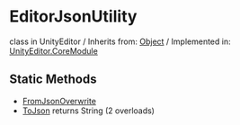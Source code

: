 # EditorJsonUtility
class in UnityEditor
 / Inherits from: <a href="https://docs.unity3d.com/6000.0/Documentation/ScriptReference/Object.html">Object</a> / Implemented in: <a href="https://docs.unity3d.com/6000.0/Documentation/ScriptReference/UnityEditor.CoreModule.html">UnityEditor.CoreModule</a>
## Static Methods
- <a href="https://docs.unity3d.com/6000.0/Documentation/ScriptReference/EditorJsonUtility.FromJsonOverwrite.html">FromJsonOverwrite</a>
- <a href="https://docs.unity3d.com/6000.0/Documentation/ScriptReference/EditorJsonUtility.ToJson.html">ToJson</a> returns String (2 overloads)
